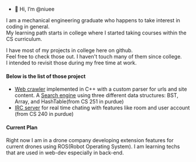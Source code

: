 - 👋 Hi, I’m @niuee

I am a mechanical engineering graduate who happens to take interest in coding in general.<br>
My learning path starts in college where I started taking courses within the CS curriculum. <br>

I have most of my projects in college here on github.<br>
Feel free to check those out. I haven't touch many of them since college. <br> 
I intended to revisit those during my free time at work.<br>

#### Below is the list of those project
- [Web crawler](https://github.com/niuee/simple-crawler) implemented in C++ with a custom parser for urls and site content. 
A [Search engine](https://github.com/niuee/simple-searchengine) using three different data structures: BST, Array, and HashTable(from CS 251 in purdue)
- [IRC server](https://github.com/niuee/ircserver-practice) for real time chating with features like room and user account (from CS 240 in purdue)

#### Current Plan
Right now I am in a drone company developing extension features for current drones using ROS(Robot Operating System).
I am learning techs that are used in web-dev especially in back-end. 


<!---
niuee/niuee is a ✨ special ✨ repository because its `README.md` (this file) appears on your GitHub profile.
You can click the Preview link to take a look at your changes.
--->
